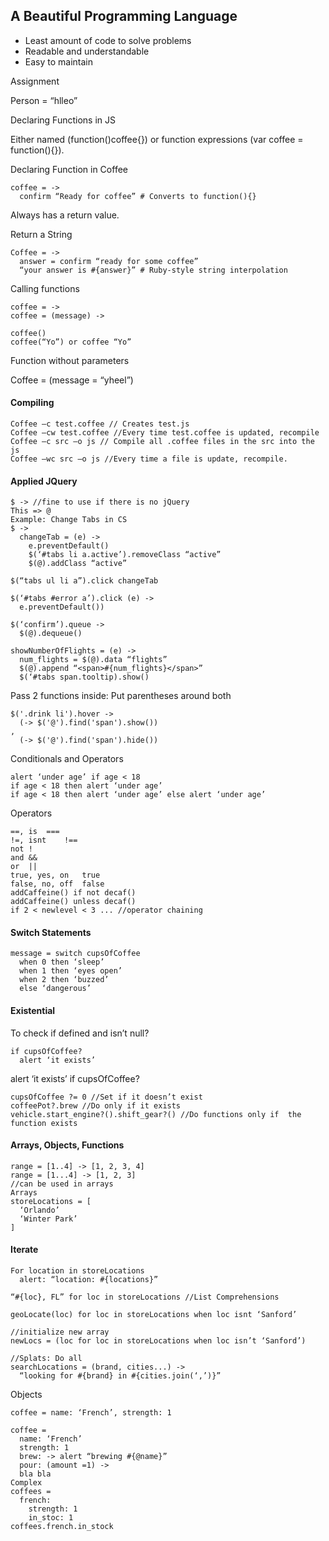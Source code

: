 ## A Beautiful Programming Language

- Least amount of code to solve problems
- Readable and understandable
- Easy to maintain

Assignment

  Person = “hlleo”

Declaring Functions in JS

Either named (function()coffee{}) or function expressions (var coffee = function(){}).

Declaring Function in Coffee

    coffee = ->
      confirm “Ready for coffee” # Converts to function(){}

Always has a return value.

Return a String

    Coffee = ->
      answer = confirm “ready for some coffee”
      “your answer is #{answer}” # Ruby-style string interpolation

Calling functions

    coffee = ->
    coffee = (message) ->

    coffee()
    coffee(“Yo”) or coffee “Yo”

Function without parameters

Coffee = (message = “yheel”)

#### Compiling

    Coffee –c test.coffee // Creates test.js
    Coffee –cw test.coffee //Every time test.coffee is updated, recompile
    Coffee –c src –o js // Compile all .coffee files in the src into the js
    Coffee –wc src –o js //Every time a file is update, recompile.

#### Applied JQuery

    $ -> //fine to use if there is no jQuery
    This => @
    Example: Change Tabs in CS
    $ ->
      changeTab = (e) ->
        e.preventDefault()
        $(‘#tabs li a.active’).removeClass “active”
        $(@).addClass “active”

    $(“tabs ul li a”).click changeTab

    $(‘#tabs #error a’).click (e) ->
      e.preventDefault())

    $(‘confirm’).queue ->
      $(@).dequeue()

    showNumberOfFlights = (e) ->
      num_flights = $(@).data “flights”
      $(@).append “<span>#{num_flights}</span>”
      $(‘#tabs span.tooltip).show()

Pass 2 functions inside: Put parentheses around both
    
    $('.drink li').hover -> 
      (-> $('@').find('span').show())
    ,  
      (-> $('@').find('span').hide())
     
Conditionals and Operators

    alert ‘under age’ if age < 18
    if age < 18 then alert ‘under age’
    if age < 18 then alert ‘under age’ else alert ‘under age’

Operators

    ==, is	===
    !=, isnt	!==
    not	!
    and	&&
    or	||
    true, yes, on	true
    false, no, off	false
    addCaffeine() if not decaf()
    addCaffeine() unless decaf()
    if 2 < newlevel < 3 ... //operator chaining

#### Switch Statements

    message = switch cupsOfCoffee
      when 0 then ‘sleep’
      when 1 then ‘eyes open’
      when 2 then ‘buzzed’
      else ‘dangerous’

#### Existential

To check if defined and isn’t null?

    if cupsOfCoffee?
      alert ‘it exists’

alert ‘it exists’ if cupsOfCoffee?

    cupsOfCoffee ?= 0 //Set if it doesn’t exist
    coffeePot?.brew //Do only if it exists
    vehicle.start_engine?().shift_gear?() //Do functions only if  the function exists

#### Arrays, Objects, Functions

    range = [1..4] -> [1, 2, 3, 4]
    range = [1...4] -> [1, 2, 3]
    //can be used in arrays
    Arrays
    storeLocations = [
      ‘Orlando’
      ‘Winter Park’
    ]

#### Iterate

    For location in storeLocations
      alert: “location: #{locations}”

    “#{loc}, FL” for loc in storeLocations //List Comprehensions

    geoLocate(loc) for loc in storeLocations when loc isnt ‘Sanford’

    //initialize new array
    newLocs = (loc for loc in storeLocations when loc isn’t ‘Sanford’)

    //Splats: Do all
    searchLocations = (brand, cities...) ->
      “looking for #{brand} in #{cities.join(‘,’)}”

Objects

    coffee = name: ‘French’, strength: 1

    coffee =
      name: ‘French’
      strength: 1
      brew: -> alert “brewing #{@name}”
      pour: (amount =1) ->
      bla bla
    Complex
    coffees =
      french: 
        strength: 1
        in_stoc: 1
    coffees.french.in_stock




